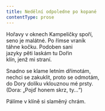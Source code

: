 ```yaml
---
title: Nedělní odpoledne po kopané
contentType: prose
---
```


<section>

Hořavy v oknech Kampeličky spoří,  
seno je malátné. Po římse vraník  
táhne kočku. Podoben sani  
jazyky pěti laskám tu Dořin  
klín, jenž mi straní.

Snadno se klame letním dřímotám,  
nechci se zakuklit, proto se odmotám,  
do Dory dolíku vklouznou mé prsty.  
(Dora: „Pojď honem skrz, ty…“)

Pálíme v klíně si slaměný chrám.

</section>
